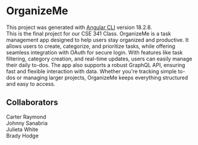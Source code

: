 # OrganizeMe

This project was generated with [Angular CLI](https://github.com/angular/angular-cli) version 18.2.8.<br>
This is the final project for our CSE 341 Class.
OrganizeMe is a task management app designed to help users stay organized and productive. It allows users to create, categorize, and prioritize tasks, while offering seamless integration with OAuth for secure login. With features like task filtering, category creation, and real-time updates, users can easily manage their daily to-dos. The app also supports a robust GraphQL API, ensuring fast and flexible interaction with data. Whether you're tracking simple to-dos or managing larger projects, OrganizeMe keeps everything structured and easy to access.

## Collaborators

Carter Raymond  
Johnny Sanabria  
Julieta White  
Brady Hodge  